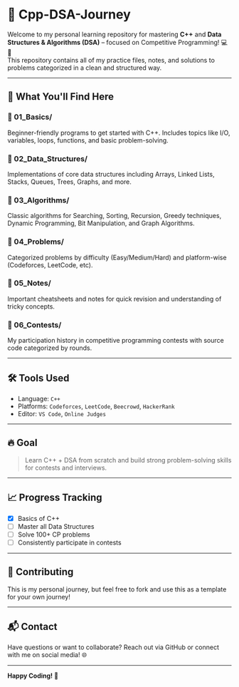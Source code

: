 # 🚀 Cpp-DSA-Journey

Welcome to my personal learning repository for mastering **C++** and **Data Structures & Algorithms (DSA)** – focused on Competitive Programming! 💻🧠  
This repository contains all of my practice files, notes, and solutions to problems categorized in a clean and structured way.

---

## 📌 What You'll Find Here

### 🔹 01_Basics/
Beginner-friendly programs to get started with C++. Includes topics like I/O, variables, loops, functions, and basic problem-solving.

### 🔹 02_Data_Structures/
Implementations of core data structures including Arrays, Linked Lists, Stacks, Queues, Trees, Graphs, and more.

### 🔹 03_Algorithms/
Classic algorithms for Searching, Sorting, Recursion, Greedy techniques, Dynamic Programming, Bit Manipulation, and Graph Algorithms.

### 🔹 04_Problems/
Categorized problems by difficulty (Easy/Medium/Hard) and platform-wise (Codeforces, LeetCode, etc).

### 🔹 05_Notes/
Important cheatsheets and notes for quick revision and understanding of tricky concepts.

### 🔹 06_Contests/
My participation history in competitive programming contests with source code categorized by rounds.

---

## 🛠 Tools Used
- Language: `C++`
- Platforms: `Codeforces`, `LeetCode`, `Beecrowd`, `HackerRank`
- Editor: `VS Code`, `Online Judges`

---

## 🔥 Goal

> Learn C++ + DSA from scratch and build strong problem-solving skills for contests and interviews.

---

## 📈 Progress Tracking

- [x] Basics of C++
- [ ] Master all Data Structures
- [ ] Solve 100+ CP problems
- [ ] Consistently participate in contests

---

## 🤝 Contributing

This is my personal journey, but feel free to fork and use this as a template for your own journey!

---

## 📬 Contact

Have questions or want to collaborate? Reach out via GitHub or connect with me on social media! 🌐

---

**Happy Coding! 💙**
